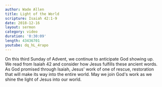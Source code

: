 ```yaml
---
author: Wade Allen
title: Light of the World
scripture: Isaiah 42:1-9
date: 2018-12-16
layout: sermon
category: video
duration: '0:30:09' 
length: 43436701
youtube: dq_hL_4rapo
---
```


On this third Sunday of Advent, we continue to anticipate God showing up. We read from Isaiah 42 and consider how Jesus fulfills these ancient words. As God promised through Isaiah, Jesus' work of one of rescue, restoration that will make its way into the entire world. May we join God's work as we shine the light of Jesus into our world.
